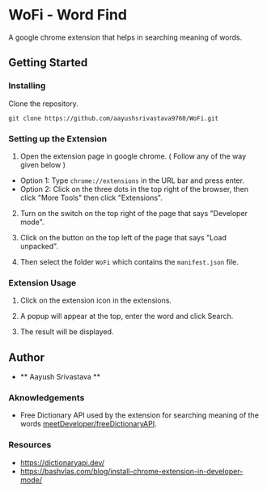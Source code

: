 # WoFi - Word Find

A google chrome extension that helps in searching meaning of words.

## Getting Started

### Installing

Clone the repository.

```
git clone https://github.com/aayushsrivastava9760/WoFi.git
```

### Setting up the Extension

1. Open the extension page in google chrome. ( Follow any of the way given below )
- Option 1: Type `chrome://extensions` in the URL bar and press enter.
- Option 2: Click on the three dots in the top right of the browser, then click "More Tools" then click "Extensions".

2. Turn on the switch on the top right of the page that says "Developer mode".

3. Click on the button on the top left of the page that says "Load unpacked".

4. Then select the folder `WoFi` which contains the `manifest.json` file.

### Extension Usage

1. Click on the extension icon in the extensions.

2. A popup will appear at the top, enter the word and click Search.

3. The result will be displayed.

## Author

- ** Aayush Srivastava **

### Aknowledgements

- Free Dictionary API used by the extension for searching meaning of the words [meetDeveloper/freeDictionaryAPI](https://github.com/meetDeveloper/freeDictionaryAPI).

### Resources

- https://dictionaryapi.dev/
- https://bashvlas.com/blog/install-chrome-extension-in-developer-mode/